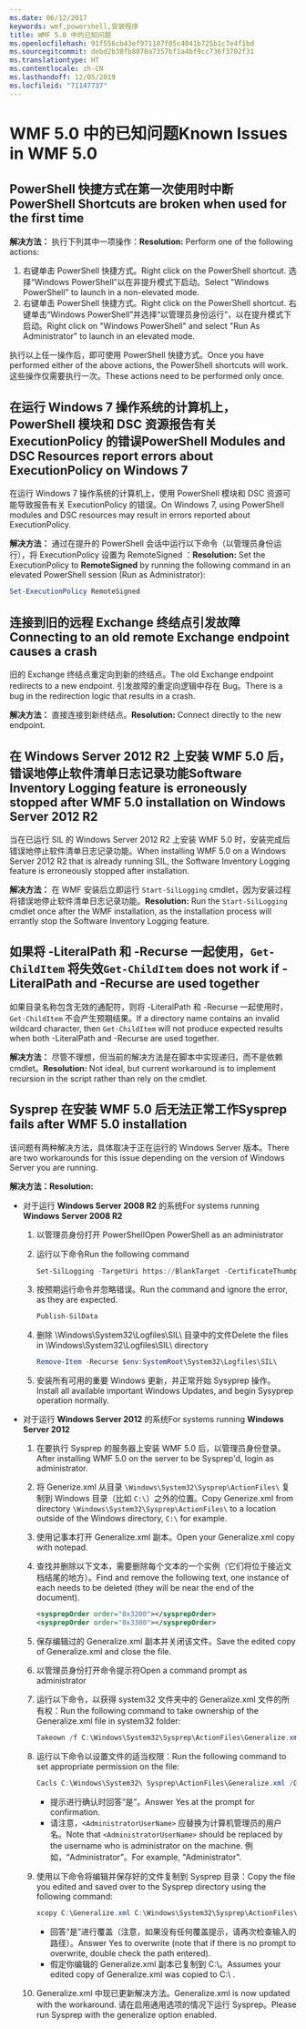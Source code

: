 ```yaml
---
ms.date: 06/12/2017
keywords: wmf,powershell,安装程序
title: WMF 5.0 中的已知问题
ms.openlocfilehash: 91f556cb43ef971107f05c4041b725b1c7e4f1bd
ms.sourcegitcommit: debd2b38fb8070a7357bf1a4bf9cc736f3702f31
ms.translationtype: HT
ms.contentlocale: zh-CN
ms.lasthandoff: 12/05/2019
ms.locfileid: "71147737"
---
```

# <a name="known-issues-in-wmf-50"></a><span data-ttu-id="12573-103">WMF 5.0 中的已知问题</span><span class="sxs-lookup"><span data-stu-id="12573-103">Known Issues in WMF 5.0</span></span>

## <a name="powershell-shortcuts-are-broken-when-used-for-the-first-time"></a><span data-ttu-id="12573-104">PowerShell 快捷方式在第一次使用时中断</span><span class="sxs-lookup"><span data-stu-id="12573-104">PowerShell Shortcuts are broken when used for the first time</span></span>

<span data-ttu-id="12573-105">**解决方法：** 执行下列其中一项操作：</span><span class="sxs-lookup"><span data-stu-id="12573-105">**Resolution:** Perform one of the following actions:</span></span>

1. <span data-ttu-id="12573-106">右键单击 PowerShell 快捷方式。</span><span class="sxs-lookup"><span data-stu-id="12573-106">Right click on the PowerShell shortcut.</span></span> <span data-ttu-id="12573-107">选择“Windows PowerShell”以在非提升模式下启动。</span><span class="sxs-lookup"><span data-stu-id="12573-107">Select "Windows PowerShell" to launch in a non-elevated mode.</span></span>
2. <span data-ttu-id="12573-108">右键单击 PowerShell 快捷方式。</span><span class="sxs-lookup"><span data-stu-id="12573-108">Right click on the PowerShell shortcut.</span></span> <span data-ttu-id="12573-109">右键单击“Windows PowerShell”并选择“以管理员身份运行”，以在提升模式下启动。</span><span class="sxs-lookup"><span data-stu-id="12573-109">Right click on "Windows PowerShell" and select "Run As Administrator" to launch in an elevated mode.</span></span>

<span data-ttu-id="12573-110">执行以上任一操作后，即可使用 PowerShell 快捷方式。</span><span class="sxs-lookup"><span data-stu-id="12573-110">Once you have performed either of the above actions, the PowerShell shortcuts will work.</span></span> <span data-ttu-id="12573-111">这些操作仅需要执行一次。</span><span class="sxs-lookup"><span data-stu-id="12573-111">These actions need to be performed only once.</span></span>

## <a name="powershell-modules-and-dsc-resources-report-errors-about-executionpolicy-on-windows-7"></a><span data-ttu-id="12573-112">在运行 Windows 7 操作系统的计算机上，PowerShell 模块和 DSC 资源报告有关 ExecutionPolicy 的错误</span><span class="sxs-lookup"><span data-stu-id="12573-112">PowerShell Modules and DSC Resources report errors about ExecutionPolicy on Windows 7</span></span>

<span data-ttu-id="12573-113">在运行 Windows 7 操作系统的计算机上，使用 PowerShell 模块和 DSC 资源可能导致报告有关 ExecutionPolicy 的错误。</span><span class="sxs-lookup"><span data-stu-id="12573-113">On Windows 7, using PowerShell modules and DSC resources may result in errors reported about ExecutionPolicy.</span></span>

<span data-ttu-id="12573-114">**解决方法：** 通过在提升的 PowerShell 会话中运行以下命令（以管理员身份运行），将 ExecutionPolicy 设置为 RemoteSigned  ：</span><span class="sxs-lookup"><span data-stu-id="12573-114">**Resolution:** Set the ExecutionPolicy to **RemoteSigned** by running the following command in an elevated PowerShell session (Run as Administrator):</span></span>

```powershell
Set-ExecutionPolicy RemoteSigned
```

## <a name="connecting-to-an-old-remote-exchange-endpoint-causes-a-crash"></a><span data-ttu-id="12573-115">连接到旧的远程 Exchange 终结点引发故障</span><span class="sxs-lookup"><span data-stu-id="12573-115">Connecting to an old remote Exchange endpoint causes a crash</span></span>

<span data-ttu-id="12573-116">旧的 Exchange 终结点重定向到新的终结点。</span><span class="sxs-lookup"><span data-stu-id="12573-116">The old Exchange endpoint redirects to a new endpoint.</span></span> <span data-ttu-id="12573-117">引发故障的重定向逻辑中存在 Bug。</span><span class="sxs-lookup"><span data-stu-id="12573-117">There is a bug in the redirection logic that results in a crash.</span></span>

<span data-ttu-id="12573-118">**解决方法：** 直接连接到新终结点。</span><span class="sxs-lookup"><span data-stu-id="12573-118">**Resolution:** Connect directly to the new endpoint.</span></span>

## <a name="software-inventory-logging-feature-is-erroneously-stopped-after-wmf-50-installation-on-windows-server-2012-r2"></a><span data-ttu-id="12573-119">在 Windows Server 2012 R2 上安装 WMF 5.0 后，错误地停止软件清单日志记录功能</span><span class="sxs-lookup"><span data-stu-id="12573-119">Software Inventory Logging feature is erroneously stopped after WMF 5.0 installation on Windows Server 2012 R2</span></span>

<span data-ttu-id="12573-120">当在已运行 SIL 的 Windows Server 2012 R2 上安装 WMF 5.0 时，安装完成后错误地停止软件清单日志记录功能。</span><span class="sxs-lookup"><span data-stu-id="12573-120">When installing WMF 5.0 on a Windows Server 2012 R2 that is already running SIL, the Software Inventory Logging feature is erroneously stopped after installation.</span></span>

<span data-ttu-id="12573-121">**解决方法：** 在 WMF 安装后立即运行 `Start-SilLogging` cmdlet，因为安装过程将错误地停止软件清单日志记录功能。</span><span class="sxs-lookup"><span data-stu-id="12573-121">**Resolution:** Run the `Start-SilLogging` cmdlet once after the WMF installation, as the installation process will errantly stop the Software Inventory Logging feature.</span></span>

## <a name="get-childitem-does-not-work-if--literalpath-and--recurse-are-used-together"></a><span data-ttu-id="12573-122">如果将 -LiteralPath 和 -Recurse 一起使用，`Get-ChildItem` 将失效</span><span class="sxs-lookup"><span data-stu-id="12573-122">`Get-ChildItem` does not work if -LiteralPath and -Recurse are used together</span></span>

<span data-ttu-id="12573-123">如果目录名称包含无效的通配符，则将 -LiteralPath 和 -Recurse 一起使用时，`Get-ChildItem` 不会产生预期结果。</span><span class="sxs-lookup"><span data-stu-id="12573-123">If a directory name contains an invalid wildcard character, then `Get-ChildItem` will not produce expected results when both -LiteralPath and -Recurse are used together.</span></span>

<span data-ttu-id="12573-124">**解决方法：** 尽管不理想，但当前的解决方法是在脚本中实现递归，而不是依赖 cmdlet。</span><span class="sxs-lookup"><span data-stu-id="12573-124">**Resolution:** Not ideal, but current workaround is to implement recursion in the script rather than rely on the cmdlet.</span></span>

## <a name="sysprep-fails-after-wmf-50-installation"></a><span data-ttu-id="12573-125">Sysprep 在安装 WMF 5.0 后无法正常工作</span><span class="sxs-lookup"><span data-stu-id="12573-125">Sysprep fails after WMF 5.0 installation</span></span>

<span data-ttu-id="12573-126">该问题有两种解决方法，具体取决于正在运行的 Windows Server 版本。</span><span class="sxs-lookup"><span data-stu-id="12573-126">There are two workarounds for this issue depending on the version of Windows Server you are running.</span></span>

<span data-ttu-id="12573-127">**解决方法：**</span><span class="sxs-lookup"><span data-stu-id="12573-127">**Resolution:**</span></span>

- <span data-ttu-id="12573-128">对于运行 **Windows Server 2008 R2** 的系统</span><span class="sxs-lookup"><span data-stu-id="12573-128">For systems running **Windows Server 2008 R2**</span></span>
  1. <span data-ttu-id="12573-129">以管理员身份打开 PowerShell</span><span class="sxs-lookup"><span data-stu-id="12573-129">Open PowerShell as an administrator</span></span>
  2. <span data-ttu-id="12573-130">运行以下命令</span><span class="sxs-lookup"><span data-stu-id="12573-130">Run the following command</span></span>

     ```powershell
     Set-SilLogging -TargetUri https://BlankTarget -CertificateThumbprint 0123456789
     ```

  3. <span data-ttu-id="12573-131">按预期运行命令并忽略错误。</span><span class="sxs-lookup"><span data-stu-id="12573-131">Run the command and ignore the error, as they are expected.</span></span>

     ```powershell
     Publish-SilData
     ```

  4. <span data-ttu-id="12573-132">删除 \Windows\System32\Logfiles\SIL\ 目录中的文件</span><span class="sxs-lookup"><span data-stu-id="12573-132">Delete the files in  \Windows\System32\Logfiles\SIL\ directory</span></span>

     ```powershell
     Remove-Item -Recurse $env:SystemRoot\System32\Logfiles\SIL\
     ```

  5. <span data-ttu-id="12573-133">安装所有可用的重要 Windows 更新，并正常开始 Sysyprep 操作。</span><span class="sxs-lookup"><span data-stu-id="12573-133">Install all available important Windows Updates, and begin Sysyprep operation normally.</span></span>

- <span data-ttu-id="12573-134">对于运行 **Windows Server 2012** 的系统</span><span class="sxs-lookup"><span data-stu-id="12573-134">For systems running **Windows Server 2012**</span></span>
  1. <span data-ttu-id="12573-135">在要执行 Sysprep 的服务器上安装 WMF 5.0 后，以管理员身份登录。</span><span class="sxs-lookup"><span data-stu-id="12573-135">After installing WMF 5.0 on the server to be Sysprep'd, login as administrator.</span></span>
  2. <span data-ttu-id="12573-136">将 Generize.xml 从目录 `\Windows\System32\Sysprep\ActionFiles\` 复制到 Windows 目录（比如 `C:\`）之外的位置。</span><span class="sxs-lookup"><span data-stu-id="12573-136">Copy Generize.xml from directory `\Windows\System32\Sysprep\ActionFiles\` to a location outside of the Windows directory, `C:\` for example.</span></span>
  3. <span data-ttu-id="12573-137">使用记事本打开 Generalize.xml 副本。</span><span class="sxs-lookup"><span data-stu-id="12573-137">Open your Generalize.xml copy with notepad.</span></span>
  4. <span data-ttu-id="12573-138">查找并删除以下文本，需要删除每个文本的一个实例（它们将位于接近文档结尾的地方）。</span><span class="sxs-lookup"><span data-stu-id="12573-138">Find and remove the following text, one instance of each needs to be deleted (they will be near the end of the document).</span></span>

     ```xml
     <sysprepOrder order="0x3200"></sysprepOrder>
     <sysprepOrder order="0x3300"></sysprepOrder>
     ```

  5. <span data-ttu-id="12573-139">保存编辑过的 Generalize.xml 副本并关闭该文件。</span><span class="sxs-lookup"><span data-stu-id="12573-139">Save the edited copy of Generalize.xml and close the file.</span></span>
  6. <span data-ttu-id="12573-140">以管理员身份打开命令提示符</span><span class="sxs-lookup"><span data-stu-id="12573-140">Open a command prompt as administrator</span></span>
  7. <span data-ttu-id="12573-141">运行以下命令，以获得 system32 文件夹中的 Generalize.xml 文件的所有权：</span><span class="sxs-lookup"><span data-stu-id="12573-141">Run the following command to take ownership of the Generalize.xml file in system32 folder:</span></span>

     ```powershell
     Takeown /f C:\Windows\System32\Sysprep\ActionFiles\Generalize.xml
     ```

  8. <span data-ttu-id="12573-142">运行以下命令以设置文件的适当权限：</span><span class="sxs-lookup"><span data-stu-id="12573-142">Run the following command to set appropriate permission on the file:</span></span>

     ```powershell
     Cacls C:\Windows\System32\ Sysprep\ActionFiles\Generalize.xml /G `<AdministratorUserName>`:F
     ```

     - <span data-ttu-id="12573-143">提示进行确认时回答“是”。</span><span class="sxs-lookup"><span data-stu-id="12573-143">Answer Yes at the prompt for confirmation.</span></span>
     - <span data-ttu-id="12573-144">请注意，`<AdministratorUserName>` 应替换为计算机管理员的用户名。</span><span class="sxs-lookup"><span data-stu-id="12573-144">Note that `<AdministratorUserName>` should be replaced by the username who is administrator on the machine.</span></span> <span data-ttu-id="12573-145">例如，“Administrator”。</span><span class="sxs-lookup"><span data-stu-id="12573-145">For example, "Administrator".</span></span>

  9. <span data-ttu-id="12573-146">使用以下命令将编辑并保存好的文件复制到 Sysprep 目录：</span><span class="sxs-lookup"><span data-stu-id="12573-146">Copy the file you edited and saved over to the Sysprep directory using the following command:</span></span>

     ```powershell
     xcopy C:\Generalize.xml C:\Windows\System32\Sysprep\ActionFiles\Generalize.xml
     ```

     - <span data-ttu-id="12573-147">回答“是”进行覆盖（注意，如果没有任何覆盖提示，请再次检查输入的路径）。</span><span class="sxs-lookup"><span data-stu-id="12573-147">Answer Yes to overwrite (note that if there is no prompt to overwrite, double check the path entered).</span></span>
     - <span data-ttu-id="12573-148">假定你编辑的 Generalize.xml 副本已复制到 C:\。</span><span class="sxs-lookup"><span data-stu-id="12573-148">Assumes your edited copy of Generalize.xml was copied to C:\ .</span></span>

  10. <span data-ttu-id="12573-149">Generalize.xml 中现已更新解决方法。</span><span class="sxs-lookup"><span data-stu-id="12573-149">Generalize.xml is now updated with the workaround.</span></span> <span data-ttu-id="12573-150">请在启用通用选项的情况下运行 Sysprep。</span><span class="sxs-lookup"><span data-stu-id="12573-150">Please run Sysprep with the generalize option enabled.</span></span>